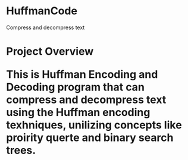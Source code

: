 # HuffmanCode
Compress and decompress text
<h1>Project Overview </>
  
<p>This is Huffman Encoding and Decoding program that can compress and decompress text using the Huffman encoding texhniques, unilizing concepts like proirity querte and binary search trees.</> 
